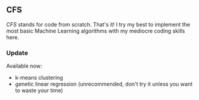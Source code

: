<h2> CFS </h2>
<i>CFS</i> stands for code from scratch. That's it! I try my best to implement the most basic Machine Learning algorithms with my mediocre coding skills here.
<br>
<h3> Update </h3>
Available now:
<ul>
  <li> k-means clustering </li>
  <li> genetic linear regression (unrecommended, don't try it unless you want to waste your time)</li>
</ul>
